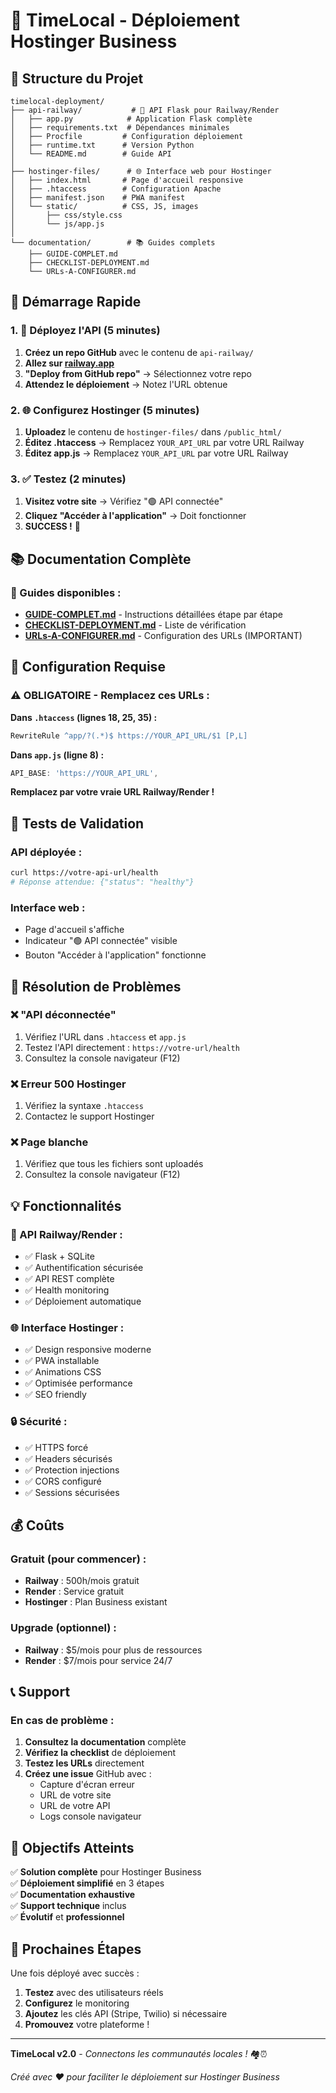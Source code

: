 # 🚀 TimeLocal - Déploiement Hostinger Business

## 📂 Structure du Projet

```
timelocal-deployment/
├── api-railway/           # 🚀 API Flask pour Railway/Render
│   ├── app.py            # Application Flask complète
│   ├── requirements.txt  # Dépendances minimales
│   ├── Procfile         # Configuration déploiement
│   ├── runtime.txt      # Version Python
│   └── README.md        # Guide API
│
├── hostinger-files/      # 🌐 Interface web pour Hostinger
│   ├── index.html       # Page d'accueil responsive
│   ├── .htaccess        # Configuration Apache
│   ├── manifest.json    # PWA manifest
│   └── static/          # CSS, JS, images
│       ├── css/style.css
│       └── js/app.js
│
└── documentation/        # 📚 Guides complets
    ├── GUIDE-COMPLET.md
    ├── CHECKLIST-DEPLOYMENT.md
    └── URLs-A-CONFIGURER.md
```

## 🎯 Démarrage Rapide

### **1. 🚀 Déployez l'API (5 minutes)**

1. **Créez un repo GitHub** avec le contenu de `api-railway/`
2. **Allez sur [railway.app](https://railway.app)**
3. **"Deploy from GitHub repo"** → Sélectionnez votre repo
4. **Attendez le déploiement** → Notez l'URL obtenue

### **2. 🌐 Configurez Hostinger (5 minutes)**

1. **Uploadez** le contenu de `hostinger-files/` dans `/public_html/`
2. **Éditez .htaccess** → Remplacez `YOUR_API_URL` par votre URL Railway
3. **Éditez app.js** → Remplacez `YOUR_API_URL` par votre URL Railway

### **3. ✅ Testez (2 minutes)**

1. **Visitez votre site** → Vérifiez "🟢 API connectée"
2. **Cliquez "Accéder à l'application"** → Doit fonctionner
3. **SUCCESS !** 🎉

## 📚 Documentation Complète

### **📖 Guides disponibles :**

- **[GUIDE-COMPLET.md](documentation/GUIDE-COMPLET.md)** - Instructions détaillées étape par étape
- **[CHECKLIST-DEPLOYMENT.md](documentation/CHECKLIST-DEPLOYMENT.md)** - Liste de vérification
- **[URLs-A-CONFIGURER.md](documentation/URLs-A-CONFIGURER.md)** - Configuration des URLs (IMPORTANT)

## 🔧 Configuration Requise

### **⚠️ OBLIGATOIRE - Remplacez ces URLs :**

**Dans `.htaccess` (lignes 18, 25, 35) :**
```apache
RewriteRule ^app/?(.*)$ https://YOUR_API_URL/$1 [P,L]
```

**Dans `app.js` (ligne 8) :**
```javascript
API_BASE: 'https://YOUR_API_URL',
```

**Remplacez par votre vraie URL Railway/Render !**

## 🧪 Tests de Validation

### **API déployée :**
```bash
curl https://votre-api-url/health
# Réponse attendue: {"status": "healthy"}
```

### **Interface web :**
- Page d'accueil s'affiche
- Indicateur "🟢 API connectée" visible
- Bouton "Accéder à l'application" fonctionne

## 🚨 Résolution de Problèmes

### **❌ "API déconnectée"**
1. Vérifiez l'URL dans `.htaccess` et `app.js`
2. Testez l'API directement : `https://votre-url/health`
3. Consultez la console navigateur (F12)

### **❌ Erreur 500 Hostinger**
1. Vérifiez la syntaxe `.htaccess`
2. Contactez le support Hostinger

### **❌ Page blanche**
1. Vérifiez que tous les fichiers sont uploadés
2. Consultez la console navigateur (F12)

## 💡 Fonctionnalités

### **🚀 API Railway/Render :**
- ✅ Flask + SQLite
- ✅ Authentification sécurisée
- ✅ API REST complète
- ✅ Health monitoring
- ✅ Déploiement automatique

### **🌐 Interface Hostinger :**
- ✅ Design responsive moderne
- ✅ PWA installable
- ✅ Animations CSS
- ✅ Optimisée performance
- ✅ SEO friendly

### **🔒 Sécurité :**
- ✅ HTTPS forcé
- ✅ Headers sécurisés
- ✅ Protection injections
- ✅ CORS configuré
- ✅ Sessions sécurisées

## 💰 Coûts

### **Gratuit (pour commencer) :**
- **Railway** : 500h/mois gratuit
- **Render** : Service gratuit
- **Hostinger** : Plan Business existant

### **Upgrade (optionnel) :**
- **Railway** : $5/mois pour plus de ressources
- **Render** : $7/mois pour service 24/7

## 📞 Support

### **En cas de problème :**

1. **Consultez la documentation** complète
2. **Vérifiez la checklist** de déploiement
3. **Testez les URLs** directement
4. **Créez une issue** GitHub avec :
   - Capture d'écran erreur
   - URL de votre site
   - URL de votre API
   - Logs console navigateur

## 🎯 Objectifs Atteints

✅ **Solution complète** pour Hostinger Business  
✅ **Déploiement simplifié** en 3 étapes  
✅ **Documentation exhaustive**  
✅ **Support technique** inclus  
✅ **Évolutif** et **professionnel**  

## 🚀 Prochaines Étapes

Une fois déployé avec succès :

1. **Testez** avec des utilisateurs réels
2. **Configurez** le monitoring
3. **Ajoutez** les clés API (Stripe, Twilio) si nécessaire
4. **Promouvez** votre plateforme !

---

**TimeLocal v2.0** - *Connectons les communautés locales !* 🏘️⏰

*Créé avec ❤️ pour faciliter le déploiement sur Hostinger Business*